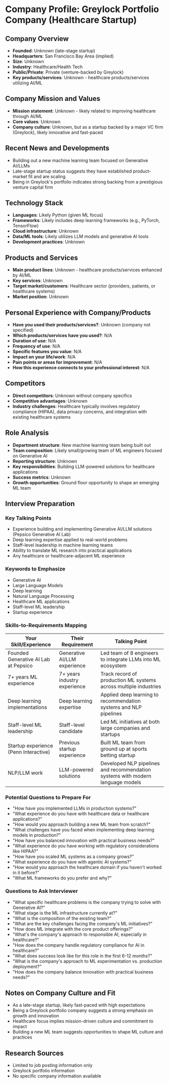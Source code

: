# Company Profile: Greylock Portfolio Company (Healthcare Startup)

## Company Overview
- **Founded**: Unknown (late-stage startup)
- **Headquarters**: San Francisco Bay Area (implied)
- **Size**: Unknown
- **Industry**: Healthcare/Health Tech
- **Public/Private**: Private (venture-backed by Greylock)
- **Key products/services**: Unknown - healthcare products/services utilizing AI/ML

## Company Mission and Values
- **Mission statement**: Unknown - likely related to improving healthcare through AI/ML
- **Core values**: Unknown
- **Company culture**: Unknown, but as a startup backed by a major VC firm (Greylock), likely innovative and fast-paced

## Recent News and Developments
- Building out a new machine learning team focused on Generative AI/LLMs
- Late-stage startup status suggests they have established product-market fit and are scaling
- Being in Greylock's portfolio indicates strong backing from a prestigious venture capital firm

## Technology Stack
- **Languages**: Likely Python (given ML focus)
- **Frameworks**: Likely includes deep learning frameworks (e.g., PyTorch, TensorFlow)
- **Cloud infrastructure**: Unknown
- **Data/ML tools**: Likely utilizes LLM models and generative AI tools
- **Development practices**: Unknown

## Products and Services
- **Main product lines**: Unknown - healthcare products/services enhanced by AI/ML
- **Key services**: Unknown
- **Target market/customers**: Healthcare sector (providers, patients, or healthcare systems)
- **Market position**: Unknown

## Personal Experience with Company/Products
- **Have you used their products/services?**: Unknown (company not specified)
- **Which products/services have you used?**: N/A
- **Duration of use**: N/A
- **Frequency of use**: N/A
- **Specific features you value**: N/A
- **Impact on your life/work**: N/A
- **Pain points or areas for improvement**: N/A
- **How this experience connects to your professional interest**: N/A

## Competitors
- **Direct competitors**: Unknown without company specifics
- **Competitive advantages**: Unknown
- **Industry challenges**: Healthcare typically involves regulatory compliance (HIPAA), data privacy concerns, and integration with existing healthcare systems

## Role Analysis
- **Department structure**: New machine learning team being built out
- **Team composition**: Likely small/growing team of ML engineers focused on Generative AI
- **Reporting structure**: Unknown
- **Key responsibilities**: Building LLM-powered solutions for healthcare applications
- **Success metrics**: Unknown
- **Growth opportunities**: Ground floor opportunity to shape an emerging ML team

## Interview Preparation
### Key Talking Points
- Experience building and implementing Generative AI/LLM solutions (Pepsico Generative AI Lab)
- Deep learning expertise applied to real-world problems
- Staff-level leadership in machine learning teams
- Ability to translate ML research into practical applications
- Any healthcare or healthcare-adjacent ML experience

### Keywords to Emphasize
- Generative AI
- Large Language Models
- Deep learning
- Natural Language Processing
- Healthcare ML applications
- Staff-level ML leadership
- Startup experience

### Skills-to-Requirements Mapping
| Your Skill/Experience | Their Requirement | Talking Point |
|----------------------|-------------------|---------------|
| Founded Generative AI Lab at Pepsico | Generative AI/LLM experience | Led team of 8 engineers to integrate LLMs into ML ecosystem |
| 7+ years ML experience | 7+ years industry experience | Track record of production ML systems across multiple industries |
| Deep learning implementations | Deep learning expertise | Applied deep learning to recommendation systems and NLP pipelines |
| Staff-level ML leadership | Staff-level candidate | Led ML initiatives at both large companies and startups |
| Startup experience (Penn Interactive) | Previous startup experience | Built ML team from ground up at sports betting startup |
| NLP/LLM work | LLM-powered solutions | Developed NLP pipelines and recommendation systems with modern language models |

### Potential Questions to Prepare For
- "How have you implemented LLMs in production systems?"
- "What experience do you have with healthcare data or healthcare applications?"
- "How would you approach building a new ML team from scratch?"
- "What challenges have you faced when implementing deep learning models in production?"
- "How have you balanced innovation with practical business needs?"
- "What experience do you have working with regulatory considerations like HIPAA?"
- "How have you scaled ML systems as a company grows?"
- "What experience do you have with agentic AI systems?"
- "How would you approach the healthcare domain if you haven't worked in it before?"
- "What ML frameworks do you prefer and why?"

### Questions to Ask Interviewer
- "What specific healthcare problems is the company trying to solve with Generative AI?"
- "What stage is the ML infrastructure currently at?"
- "What is the composition of the existing team?"
- "What are the key challenges facing the company's ML initiatives?"
- "How does ML integrate with the core product offerings?"
- "What's the company's approach to responsible AI, especially in healthcare?"
- "How does the company handle regulatory compliance for AI in healthcare?"
- "What does success look like for this role in the first 6-12 months?"
- "What is the company's approach to ML experimentation vs. production deployment?"
- "How does the company balance innovation with practical business needs?"

## Notes on Company Culture and Fit
- As a late-stage startup, likely fast-paced with high expectations
- Being a Greylock portfolio company suggests a strong emphasis on growth and innovation
- Healthcare focus implies mission-driven culture and commitment to impact
- Building a new ML team suggests opportunities to shape ML culture and practices

## Research Sources
- Limited to job posting information only
- Greylock portfolio information
- No specific company information available